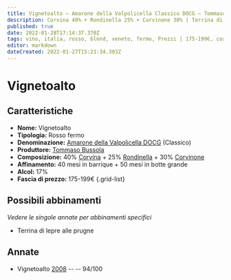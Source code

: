 ```yaml
---
title: Vignetoalto – Amarone della Valpolicella Classico DOCG – Tommaso Bussola – Veneto (IT) – 175-199€ – 5★
description: Corvina 40% + Rondinella 25% + Corvinone 30% | Terrina di lepre alle prugne
published: true
date: 2022-01-28T17:14:37.370Z
tags: vino, italia, rosso, blend, veneto, fermo, Prezzi | 175-199€, corvina, rondinella, corvinone, molinara, oseleta, Terrina di lepre alle prugne
editor: markdown
dateCreated: 2022-01-27T15:21:34.303Z
---
```


# Vignetoalto

## Caratteristiche
- **Nome:** <span class="nome">Vignetoalto</span>
- **Tipologia:** Rosso fermo
- **Denominazione:** <span class="denominazione">[Amarone della Valpolicella DOCG](/denominazioni/Italia/Veneto/DOCG/Amarone-della-Valpolicella) (Classico)</span>
- **Produttore:** <span class="cantina">[Tommaso Bussola](/produttori/Italia/Veneto/Tommaso-Bussola)</span> 
- **Composizione:** 40% [Corvina](/vitigni/Italia/bacca-nera/corvina) + 25% [Rondinella](/vitigni/Italia/bacca-nera/rondinella) + 30% [Corvinone](/vitigni/Italia/bacca-nera/corvinone)
- **Affinamento:** 40 mesi in barrique + 50 mesi in botte grande
- **Alcol:** 17%
- **Fascia di prezzo:** 175-199€
{.grid-list}

## Possibili abbinamenti
*Vedere le singole annate per abbinamenti specifici*

- Terrina di lepre alle prugne

## Annate
- Vignetoalto [2008](vini/Italia/Veneto/Tommaso-Bussola/Vignetoalto/2008) -- <span class="star-5"></span> -- 94/100



